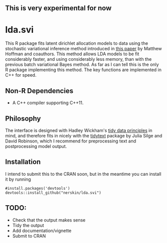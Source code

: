 ## This is very experimental for now 

# lda.svi

This R package fits latent dirichlet allocation models to data using the stochastic variational inference method introduced in [this paper](https://papers.nips.cc/paper/3902-online-learning-for-latent-dirichlet-allocation) by Matthew Hoffman and coauthors. This method allows LDA models to be fit considerably faster, and using considerably less memory, than with the previous batch variational Bayes method. As far as I can tell this is the only R package implementing this method. The key functions are implemented in C++ for speed.

## Non-R Dependencies

* A C++ compiler supporting C++11.

## Philosophy

The interface is designed with Hadley Wickham's [tidy data principles](https://vita.had.co.nz/papers/tidy-data.pdf) in mind, and therefore fits in nicely with the [tidytext](https://github.com/juliasilge/tidytext) package by Julia Silge and David Robinson, which I recommend for preprocessing text and postprocessing model output. 

## Installation

I intend to submit this to the CRAN soon, but in the meantime you can install it by running

```{r}
#install.packages('devtools')
devtools::install_github("nerskin/lda.svi")
```

## TODO:

* Check that the output makes sense 
* Tidy the output
* Add documentation/vignette
* Submit to CRAN
